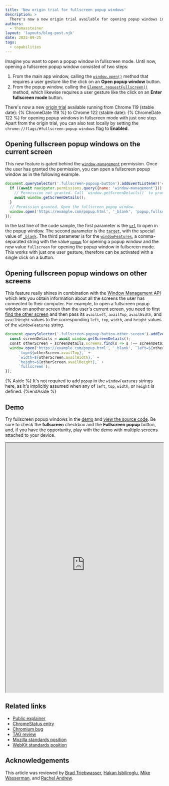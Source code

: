 ```yaml
---
title: 'New origin trial for fullscreen popup windows'
description: >
  There's now a new origin trial available for opening popup windows in fullscreen mode with just one step.
authors:
  - thomassteiner
layout: 'layouts/blog-post.njk'
date: 2023-09-25
tags:
  - capabilities
---
```


Imagine you want to open a popup window in fullscreen mode. Until now, opening a
fullscreen popup window consisted of two steps:

1. From the main app window, calling the
    [`window.open()`](https://developer.mozilla.org/docs/Web/API/Window/open)
    method that requires a user gesture like the click on an **Open popup
    window** button.
1. From the popup window, calling the
    [`Element.requestFullscreen()`](https://developer.mozilla.org/es/docs/Web/API/Element/requestFullscreen)
    method, which likewise requires a user gesture like the click on an **Enter
    fullscreen mode** button.

There's now a new
[origin trial](/docs/web-platform/origin-trials/)
available running from Chrome 119 (stable date): {% ChromeDate 119 %} to Chrome
122 (stable date): {% ChromeDate 122 %} for opening popup windows in fullscreen
mode with just one step. Apart from the origin trial, you can also test locally
by setting the `chrome://flags/#fullscreen-popup-windows` flag to **Enabled**.

## Opening fullscreen popup windows on the current screen

This new feature is gated behind the
[`window-management`](/articles/window-management/#the-window-management-permission)
permission. Once the user has granted the permission, you can open a fullscreen
popup window as in the following example.

```js
document.querySelector('.fullscreen-popoup-button').addEventListener('click', async (e) => {
  if ((await navigator.permissions.query({name: 'window-management'})).state !== 'granted') {
    // Permission not granted. Call `window.getScreenDetails()` to prompt.
    await window.getScreenDetails();
  }
  // Permission granted. Open the fullscreen popup window.
  window.open('https://example.com/popup.html', '_blank', 'popup,fullscreen');
});
```

In the last line of the code sample, the first parameter is the
[`url`](https://developer.mozilla.org/docs/Web/API/Window/open#url) to
open in the popup window. The second parameter is the
[`target`](https://developer.mozilla.org/docs/Web/API/Window/open#target),
with the special value of
[`_blank`](https://developer.mozilla.org/docs/Web/HTML/Element/a#target).
The third parameter is for the
[`windowFeatures`](https://developer.mozilla.org/docs/Web/API/Window/open#windowfeatures),
a comma-separated string with the value
[`popup`](https://developer.mozilla.org/docs/Web/API/Window/open) for
opening a popup window and the new value `fullscreen` for opening the popup
window in fullscreen mode. This works with just one user gesture, therefore can
be activated with a single click on a button.

## Opening fullscreen popup windows on other screens

This feature really shines in combination with the
[Window Management API](/articles/window-management/)
which lets you obtain information about all the screens the user has connected
to their computer. For example, to open a fullscreen popup window on another
screen than the user's current screen, you need to first
[find the other screen](/articles/window-management/#the-getscreendetails-method)
and then pass its `availLeft`, `availTop`, `availWidth`, and `availHeight`
values to the corresponding `left`, `top`, `width`, and `height` values of the
`windowFeatures` string.

```js
document.querySelector('.fullscreen-popoup-button-other-screen').addEventListener('click', async (e) => {
  const screenDetails = await window.getScreenDetails();
  ​​const otherScreen = screenDetails.screens.find(s => s !== screenDetails.currentScreen);
  window.open('https://example.com/popup.html', '_blank', `left=${otherScreen.availLeft},` +
      `top=${otherScreen.availTop},` +
      `width=${otherScreen.availWidth},` +
      `height=${otherScreen.availHeight},` +
      `fullscreen`);
});
```

{% Aside %}
​​It's not required to add `popup` in the `windowFeatures` strings here, as it's
implicitly assumed when any of `left`, `top`, `width`, or `height` is defined.
{%endAside %}

## Demo

Try fullscreen popup windows in the
[demo](https://michaelwasserman.github.io/window-placement-demo/) and
[view the source code](https://github.com/michaelwasserman/window-placement-demo/).
Be sure to check the **fullscreen** checkbox and the **Fullscreen popup** button, and,
if you have the opportunity, play with the demo with multiple screens attached to
your device.

<iframe src="https://michaelwasserman.github.io/window-placement-demo/" style="width: 100%; height: 800px;" allow="window-management;fullscreen"></iframe>

## Related links

- [Public explainer](https://github.com/w3c/window-management/blob/main/EXPLAINER_fullscreen_popups.md)
- [ChromeStatus entry](https://chromestatus.com/feature/6002307972464640)
- [Chromium bug](https://bugs.chromium.org/p/chromium/issues/detail?id=1142516)
- [TAG review](https://github.com/w3ctag/design-reviews/issues/840)
- [Mozilla standards position](https://github.com/mozilla/standards-positions/issues/714)
- [WebKit standards position](https://github.com/WebKit/standards-positions/issues/101)

## Acknowledgements

This article was reviewed by [Brad
Triebwasser](https://www.linkedin.com/in/bradtriebwasser), [Hakan
Isbiliroglu](https://www.linkedin.com/in/hakan-isbiliroglu),
[Mike Wasserman](https://www.linkedin.com/in/mike-wasserman), and [Rachel
Andrew](https://rachelandrew.co.uk/).
